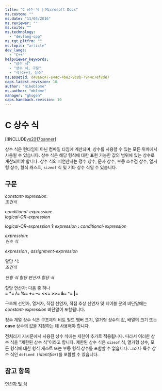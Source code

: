 ```yaml
---
title: "C 상수 식 | Microsoft Docs"
ms.custom: ""
ms.date: "11/04/2016"
ms.reviewer: ""
ms.suite: ""
ms.technology: 
  - "devlang-cpp"
ms.tgt_pltfrm: ""
ms.topic: "article"
dev_langs: 
  - "C++"
helpviewer_keywords: 
  - "상수 식"
  - "상수 식, 구문"
  - "식[C++], 상수"
ms.assetid: d48a6c47-e44c-4be2-9c8b-7944c7ef8de7
caps.latest.revision: 10
author: "mikeblome"
ms.author: "mblome"
manager: "ghogen"
caps.handback.revision: 10
---
```

# C 상수 식
[!INCLUDE[vs2017banner](../assembler/inline/includes/vs2017banner.md)]

상수 식은 런타임이 아닌 컴파일 타임에 계산되며, 상수를 사용할 수 있는 모든 위치에서 사용될 수 있습니다.  상수 식은 해당 형식에 대한 표현 가능한 값의 범위에 있는 상수로 계산되어야 합니다.  상수 식의 피연산자는 정수 상수, 문자 상수, 부동 소수점 상수, 열거형 상수, 형식 캐스트, `sizeof` 식 및 기타 상수 식일 수 있습니다.  
  
## 구문  
 *constant\-expression*:  
 *조건식*  
  
 *conditional\-expression*:  
 *logical\-OR\-expression*  
  
 *logical\-OR\-expression* **?**  *expression* **:**  *conditional\-expression*  
  
 *expression*:  
 *인수 식*  
  
 *expression* **,**  *assignment\-expression*  
  
 할당 식:  
 *조건식*  
  
 *단항 식 할당 연산자 할당 식*  
  
 할당 연산자: 다음 중 하나  
 **\= \*\= \/\= %\= \+\= –\= \<\<\= \>\>\= &\= ^\= &#124;\=**  
  
 구조체 선언자, 열거자, 직접 선언자, 직접 추상 선언자 및 레이블 문의 비단말에는 *constant\-expression* 비단말이 포함됩니다.  
  
 정수 계열 상수 식은 구조체의 비트 필드 멤버 크기, 열거형 상수의 값, 배열의 크기 또는 **case** 상수의 값을 지정하는 데 사용해야 합니다.  
  
 전처리기 지시문에서 사용된 상수 식에는 제한이 추가로 적용됩니다.  따라서 이러한 상수 식을 "제한된 상수 식"이라고 합니다. 제한된 상수 식은 `sizeof` 식, 열거형 상수, 모든 형식에 대한 형식 캐스트 또는 부동 형식 상수를 포함할 수 없습니다.  그러나 특수 상수 식인 `defined (`*identifier*`)`를 포함할 수 있습니다.  
  
## 참고 항목  
 [연산자 및 식](../c-language/operands-and-expressions.md)